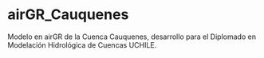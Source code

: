 # airGR_Cauquenes
Modelo en airGR de la Cuenca Cauquenes, desarrollo para el Diplomado en Modelación Hidrológica de Cuencas UCHILE.
